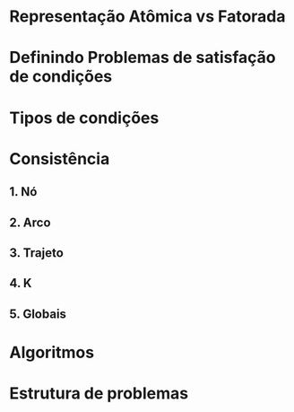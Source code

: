 # Representação Atômica vs Fatorada
# Definindo Problemas de satisfação de condições
# Tipos de condições
# Consistência
## 1. Nó
## 2. Arco
## 3. Trajeto
## 4. K
## 5. Globais
# Algoritmos
# Estrutura de problemas
